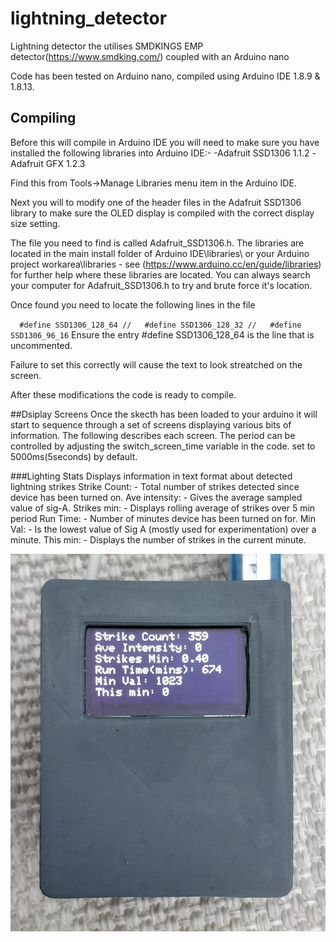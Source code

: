 # lightning_detector
Lightning detector the utilises SMDKINGS EMP detector(https://www.smdking.com/) coupled with an Arduino nano

Code has been tested on Arduino nano, compiled using Arduino IDE 1.8.9 & 1.8.13.

## Compiling
Before this will compile in Arduino IDE you will need to make sure you have installed the following libraries into Arduino IDE:-
-Adafruit SSD1306 1.1.2
-Adafruit GFX 1.2.3

Find this from Tools->Manage Libraries menu item in the Arduino IDE.

Next you will to modify one of the header files in the Adafruit SSD1306 library to make sure the OLED display is compiled with the correct display size setting.

The file you need to find is called Adafruit_SSD1306.h. The libraries are located in the main install folder of Arduino IDE\libraries\ or your Arduino project workarea\libraries - see (https://www.arduino.cc/en/guide/libraries) for further help where these libraries are located.
You can always search your computer for Adafruit_SSD1306.h to try and brute force it's location.

Once found you need to locate the following lines in the file

`   #define SSD1306_128_64
//   #define SSD1306_128_32
//   #define SSD1306_96_16
`
Ensure the entry #define SSD1306_128_64 is the line that is uncommented.

Failure to set this correctly will cause the text to look streatched on the screen.

After these modifications the code is ready to compile.

##Dsiplay Screens
Once the skecth has been loaded to your arduino it will start to sequence through a set of screens displaying various bits of information. The following describes each screen. The period can be controlled by adjusting the switch_screen_time variable in the code. set to 5000ms(5seconds) by default.

###Lighting Stats
Displays information in text format about detected lightning strikes
Strike Count: - Total number of strikes detected since device has been turned on.
Ave intensity: - Gives the average sampled value of sig-A.
Strikes min: - Displays rolling average of strikes over 5 min period
Run Time: - Number of minutes device has been turned on for.
Min Val: - Is the lowest value of Sig A (mostly used for experimentation) over a minute.
This min: - Displays the number of strikes in the current minute.

![Text Screen](/images/Text.jpg)





